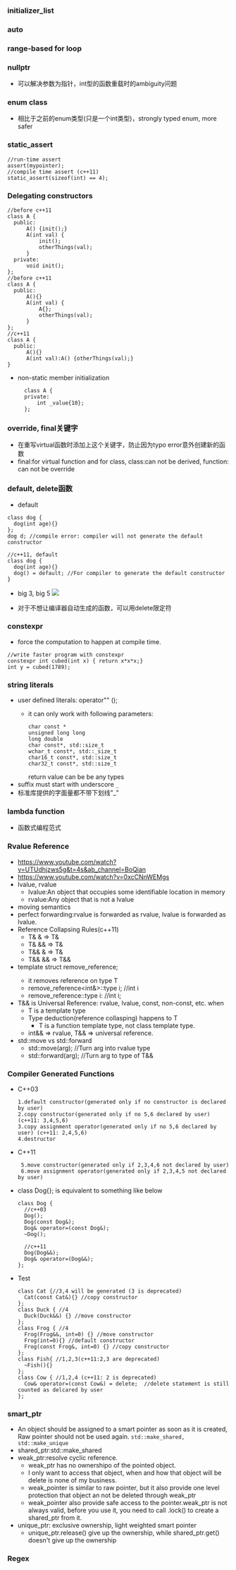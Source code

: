 ### initializer_list
### auto
### range-based for loop
### nullptr
  - 可以解决参数为指针，int型的函数重载时的ambiguity问题
### enum class
  - 相比于之前的enum类型(只是一个int类型)，strongly typed enum, more safer
### static_assert
  ```
  //run-time assert
  assert(mypointer);
  //compile time assert (c++11)
  static_assert(sizeof(int) == 4);
  ```
### Delegating constructors
  ```
  //before c++11
  class A {
    public:
        A() {init();}
        A(int val) {
            init(); 
            otherThings(val);
        }
    private:
        void init();
  };
  //before c++11
  class A {
    public:
        A(){}
        A(int val) {
            A{};  
            otherThings(val);
        }
  };
  //c++11
  class A {
    public:
        A(){}
        A(int val):A() {otherThings(val);}
  }
  ```
- non-static member initialization
  ```
    class A {
    private:
        int _value{10};
    };
  ```
### override, final关键字
 - 在重写virtual函数时添加上这个关键字，防止因为typo error意外创建新的函数
 - final:for virtual function and for class, class:can not be derived, function: can not be override
### default, delete函数
 - default
  ```
  class dog {
    dog(int age){}
  };
  dog d; //compile error: compiler will not generate the default constructor

  //c++11, default
  class dog {
    dog(int age){}
    dog() = default; //For compiler to generate the default constructor
  }
  ```
 - big 3, big 5 
    ![](images/big3-big5.png)

 - 对于不想让编译器自动生成的函数，可以用delete限定符
### constexpr
 - force the computation to happen at compile time.
  ```
  //write faster program with constexpr
  constexpr int cubed(int x) { return x*x*x;}
  int y = cubed(1789);
  ```
### string literals
 - user defined literals: <return> operator"" <suffix>(<parameters>);
   - it can only work with following parameters:
      ```
      char const *
      unsigned long long
      long double
      char const*, std::size_t
      wchar_t const*, std::_size_t
      char16_t const*, std::size_t
      char32_t const*, std::size_t
      ```
      return value can be be any types
  - suffix must start with underscore `_`
- 标准库提供的字面量都不带下划线"_"
### lambda function
- 函数式编程范式
### Rvalue Reference
- https://www.youtube.com/watch?v=UTUdhjzws5g&t=4s&ab_channel=BoQian
- https://www.youtube.com/watch?v=0xcCNnWEMgs
- lvalue, rvalue
  - lvalue:An object that occupies some identifiable location in memory
  - rvalue:Any object that is not a lvalue
- moving semantics
- perfect forwarding:rvalue is forwarded as rvalue, lvalue is forwarded as lvalue.
- Reference Collapsing Rules(c++11)
  - T& & => T&
  - T& && => T&
  - T&& & => T&
  - T&& && => T&&
- template <typename T> struct remove_reference;   
  - it removes reference on type T
  - remove_reference<int&>::type i;  //int i
  - remove_reference<int>::type i: //int i;
- T&& is Universal Reference: rvalue, lvalue, const, non-const, etc.
  when 
  - T is a template type
  - Type deduction(reference collasping) happens to T
     - T is a function template type, not class template type.
  - int&& => rvalue, T&& => universal reference.
- std::move vs std::forward
  - std::move<T>(arg); //Turn arg into rvalue type
  - std::forward<T>(arg); //Turn arg to type of T&&

### Compiler Generated Functions
- C++03
   ```
   1.default constructor(generated only if no constructor is declared by user)
   2.copy constructor(generated only if no 5,6 declared by user)(c++11: 3,4,5,6)
   3.copy assignment operator(generated only if no 5,6 declared by user) (c++11: 2,4,5,6)
   4.destructor
   ```
- C++11
  ```
   5.move constructor(generated only if 2,3,4,6 not declared by user)
   6.move assignment operator(generated only if 2,3,4,5 not declared by user)
  ```
- class Dog{}; is equivalent to something like below
  ```
  class Dog {
    //c++03
    Dog();
    Dog(const Dog&);
    Dog& operator=(const Dog&);
    ~Dog();

    //c++11
    Dog(Dog&&);
    Dog& operator=(Dog&&);
  };
  ```
- Test
  ```
  class Cat {//3,4 will be generated (3 is deprecated)
    Cat(const Cat&){} //copy constructor
  };
  class Duck { //4
    Duck(Duck&&) {} //move constructor
  };
  class Frog { //4
    Frog(Frog&&, int=0) {} //move constructor
    Frog(int=0){} //default constructor
    Frog(const Frog&, int=0) {} //copy constructor
  };
  class Fish{ //1,2,3(c++11:2,3 are deprecated)
    ~Fish(){}
  };
  class Cow { //1,2,4 (c++11: 2 is deprecated)
    Cow& operator=(const Cow&) = delete;  //delete statement is still counted as delcared by user
  };
  ```
### smart_ptr
- An object should be assigned to a smart pointer as soon as it is created,  Raw pointer should not be used again. `std::make_shared, std::make_unique`
- shared_ptr:std::make_shared
- weak_ptr:resolve cyclic reference.
  - weak_ptr has no ownershipo of the pointed object.
  - I only want to access that object, when and how that object will be delete is none of my business.
  - weak_pointer is similar to raw pointer, but it also provide one level protection that object an not be deleted through weak_ptr
  - weak_pointer also provide safe access to the pointer.weak_ptr is not always valid,
   before you use it, you need to call .lock() to create a shared_ptr from it.
- unique_ptr: exclusive ownership, light weighted smart pointer
  - unique_ptr.release() give up the ownership, while shared_ptr.get() doesn't give up the ownership

### Regex